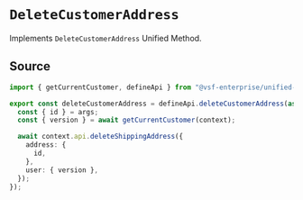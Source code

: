 # `DeleteCustomerAddress`
Implements `DeleteCustomerAddress` Unified Method.
        
## Source

```ts
import { getCurrentCustomer, defineApi } from "@vsf-enterprise/unified-api-commercetools";

export const deleteCustomerAddress = defineApi.deleteCustomerAddress(async (context, args) => {
  const { id } = args;
  const { version } = await getCurrentCustomer(context);

  await context.api.deleteShippingAddress({
    address: {
      id,
    },
    user: { version },
  });
});

```
